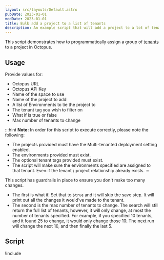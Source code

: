 ```yaml
---
layout: src/layouts/Default.astro
pubDate: 2023-01-01
modDate: 2023-01-01
title: Bulk add a project to a list of tenants
description: An example script that will add a project to a lot of tenants at once.
---
```


This script demonstrates how to programmatically assign a group of [tenants](/docs/tenants) to a project in Octopus.

## Usage

Provide values for:

- Octopus URL
- Octopus API Key
- Name of the space to use
- Name of the project to add
- A list of Environments to tie the project to
- The tenant tag you wish to filter on
- What if is true or false
- Max number of tenants to change

:::hint
**Note:** 
In order for this script to execute correctly, please note the following:
- The projects provided must have the Multi-tenanted deployment setting enabled.
- The environments provided must exist.
- The optional tenant tags provided must exist.
- The script will make sure the environments specified are assigned to that tenant.  Even if the tenant / project relationship already exists.
:::

This script has guardrails in place to ensure you don't make too many changes.  

- The first is what if.  Set that to `$true` and it will skip the save step.  It will print out all the changes it would've made to the tenant.
- The second is the max number of tenants to change.  The search will still return the full list of tenants, however, it will only change, at most the number of tenants specified.  For example, if you specified 10 tenants, and it found 25 to change, it would only change those 10.  The next run will change the next 10, and then finally the last 5.


## Script

!include <bulk-add-tenants-to-projects>
